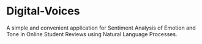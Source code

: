 # Digital-Voices
A simple and convenient application for Sentiment Analysis of Emotion and Tone in Online Student Reviews using Natural Language Processes.
